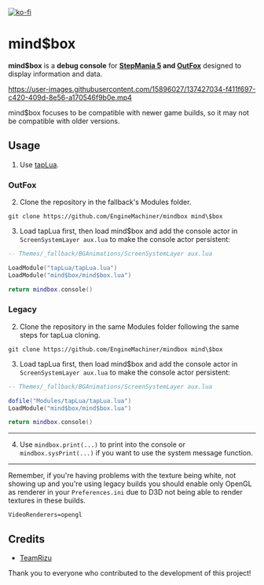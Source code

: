 [![ko-fi](https://ko-fi.com/img/githubbutton_sm.svg)](https://ko-fi.com/W7W32691S)

# mind$box

**mind$box** is a **debug console** for **[StepMania 5](https://github.com/stepmania/stepmania) and [OutFox](https://github.com/TeamRizu/OutFox)** 
designed to display information and data.

https://user-images.githubusercontent.com/15896027/137427034-f411f697-c420-409d-8e56-a170546f9b0e.mp4

mind$box focuses to be compatible with newer game builds, so it may not be
compatible with older versions.

## Usage

  1. Use [tapLua](https://github.com/EngineMachiner/tapLua).

### OutFox

  2. Clone the repository in the fallback's Modules folder.
  ```
  git clone https://github.com/EngineMachiner/mindbox mind\$box
  ```

  3. Load tapLua first, then load mind$box and add the console actor
  in `ScreenSystemLayer aux.lua` to make the console actor persistent:
  ```lua
  -- Themes/_fallback/BGAnimations/ScreenSystemLayer aux.lua

  LoadModule("tapLua/tapLua.lua")
  LoadModule("mind$box/mind$box.lua")

  return mindbox.console()
  ```

### Legacy

  2. Clone the repository in the same Modules folder following the same
  steps for tapLua cloning.
  ```
  git clone https://github.com/EngineMachiner/mindbox mind\$box
  ```

  3. Load tapLua first, then load mind$box and add the console actor
  in `ScreenSystemLayer aux.lua` to make the console actor persistent:
  ```lua
  -- Themes/_fallback/BGAnimations/ScreenSystemLayer aux.lua

  dofile("Modules/tapLua/tapLua.lua")
  LoadModule("mind$box/mind$box.lua")

  return mindbox.console()
  ```

---

  4. Use `mindbox.print(...)` to print into the console or `mindbox.sysPrint(...)`
  if you want to use the system message function.

---

Remember, if you're having problems with the texture being white, not showing up 
and you're using legacy builds you should enable only OpenGL as renderer in 
your `Preferences.ini` due to D3D not being able to render textures in these builds.
```
VideoRenderers=opengl
```

## Credits
- [TeamRizu](https://github.com/TeamRizu)

Thank you to everyone who contributed to the development of this project!
